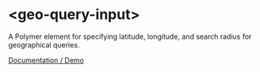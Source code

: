 # \<geo-query-input\>

A Polymer element for specifying latitude, longitude, and search radius for geographical queries.

[Documentation / Demo](https://jifalops.github.io/geo-query-input)
